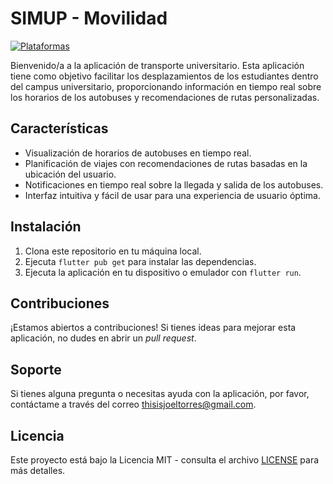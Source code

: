 # SIMUP - Movilidad

[![Plataformas](https://img.shields.io/badge/Plataformas-Android%20%7C%20iOS-green)]()

Bienvenido/a a la aplicación de transporte universitario. Esta aplicación tiene como objetivo facilitar los desplazamientos de los estudiantes dentro del campus universitario, proporcionando información en tiempo real sobre los horarios de los autobuses y recomendaciones de rutas personalizadas.

## Características

- Visualización de horarios de autobuses en tiempo real.
- Planificación de viajes con recomendaciones de rutas basadas en la ubicación del usuario.
- Notificaciones en tiempo real sobre la llegada y salida de los autobuses.
- Interfaz intuitiva y fácil de usar para una experiencia de usuario óptima.

## Instalación

1. Clona este repositorio en tu máquina local.
2. Ejecuta `flutter pub get` para instalar las dependencias.
3. Ejecuta la aplicación en tu dispositivo o emulador con `flutter run`.

## Contribuciones

¡Estamos abiertos a contribuciones! Si tienes ideas para mejorar esta aplicación, no dudes en abrir un *pull request*.

## Soporte

Si tienes alguna pregunta o necesitas ayuda con la aplicación, por favor, contáctame a través del correo thisisjoeltorres@gmail.com.

## Licencia

Este proyecto está bajo la Licencia MIT - consulta el archivo [LICENSE](LICENSE) para más detalles.
